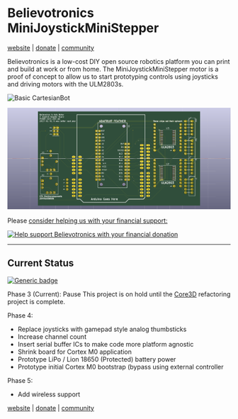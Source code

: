 # Believotronics MiniJoystickMiniStepper
[website](http://believotron.com/believotronics) | [donate](https://www.patreon.com/Believotron) | [community](http://community.believotron.com/c/believotronics)

Believotronics is a low-cost DIY open source robotics platform you can print and build at work or from home. The MiniJoystickMiniStepper motor is a proof of concept to allow us to start prototyping controls using joysticks and driving motors with the ULM2803s.

![Basic CartesianBot](/SolderpasteBot/images/believotronics_wide.jpg)

![Basic CartesianBot](/PCBAs/MiniJoystickMiniStepper/images/MiniJoyMiniStepper.png)

Please [consider helping us with your financial support:](https://www.patreon.com/Believotron)

<a href="http://www.youtube.com/watch?feature=player_embedded&v=6cPdLHY97b4
" target="_blank"><img src="http://img.youtube.com/vi/6cPdLHY97b4/0.jpg"
alt="Help support Believotronics with your financial donation" /></a>

----
## Current Status
[![Generic badge](https://img.shields.io/badge/MiniJoystickMiniStepper-Phase_3-green.svg)](/Core3D/readme.md)

Phase 3 (Current): Pause
This project is on hold until the [Core3D](/Core3D/readme.md) refactoring project is complete.

Phase 4:
- Replace joysticks with gamepad style analog thumbsticks
- Increase channel count
- Insert serial buffer ICs to make code more platform agnostic
- Shrink board for Cortex M0 application
- Prototype LiPo / Lion 18650 (Protected) battery power
- Prototype initial Cortex M0 bootstrap (bypass using external controller

Phase 5:
- Add wireless support

[website](http://believotron.com/believotronics) | [donate](https://www.patreon.com/Believotron) | [community](http://community.believotron.com/c/believotronics)
